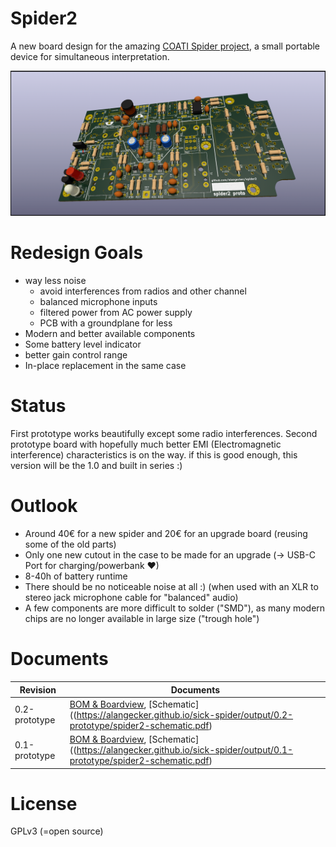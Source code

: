 # Spider2
A new board design for the amazing [COATI Spider project](https://coati.pimienta.org/electronics/spider/), a small portable device for simultaneous interpretation.

![rendered view of the board](board-rendered.png)

# Redesign Goals
- way less noise
    * avoid interferences from radios and other channel
    * balanced microphone inputs
    * filtered power from AC power supply
    * PCB with a groundplane for less
- Modern and better available components
- Some battery level indicator
- better gain control range
- In-place replacement in the same case

# Status
First prototype works beautifully except some radio interferences. Second prototype board with hopefully much better EMI (Electromagnetic interference) characteristics is on the way. if this is good enough, this version will be the 1.0 and built in series :)

# Outlook
- Around 40€ for a new spider and 20€ for an upgrade board (reusing some of the old parts)
- Only one new cutout in the case to be made for an upgrade (-> USB-C Port for charging/powerbank ♥)
- 8-40h of battery runtime
- There should be no noticeable noise at all :) (when used with an XLR to stereo jack microphone cable for "balanced" audio)
- A few components are more difficult to solder ("SMD"), as many modern chips are no longer available in large size ("trough hole")

# Documents
| Revision          | Documents
|-------------------|-------------------|
| 0.2-prototype | [BOM & Boardview](https://alangecker.github.io/sick-spider/output/0.2-prototype/spider2-ibom.html), [Schematic]((https://alangecker.github.io/sick-spider/output/0.2-prototype/spider2-schematic.pdf)
| 0.1-prototype | [BOM & Boardview](https://alangecker.github.io/sick-spider/output/0.1-prototype/spider2-ibom.html), [Schematic]((https://alangecker.github.io/sick-spider/output/0.1-prototype/spider2-schematic.pdf)


# License
GPLv3 (=open source)